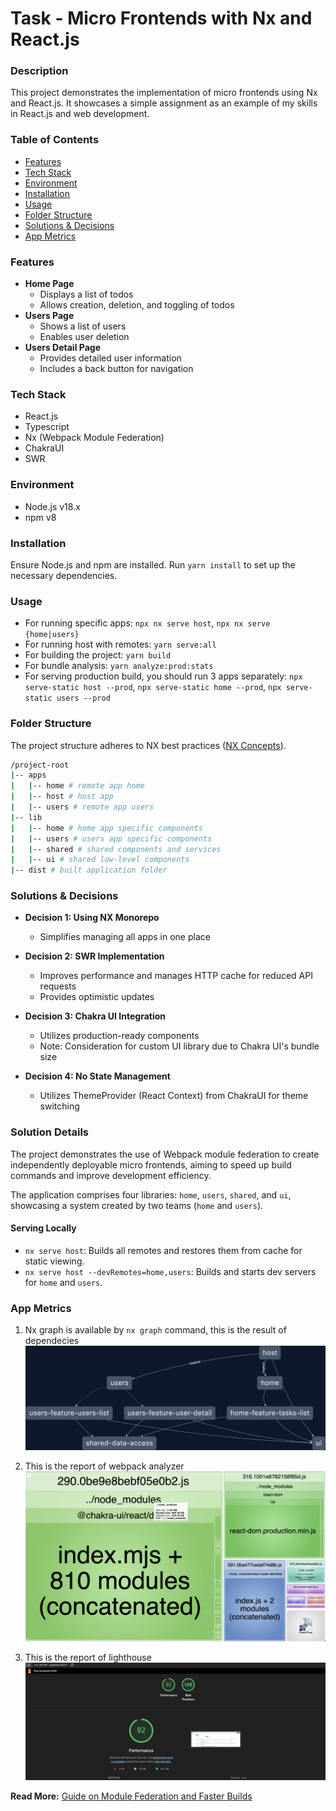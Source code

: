# Task - Micro Frontends with Nx and React.js

### Description
This project demonstrates the implementation of micro frontends using Nx and React.js. It showcases a simple assignment as an example of my skills in React.js and web development.

### Table of Contents
- [Features](#features)
- [Tech Stack](#tech-stack)
- [Environment](#environment)
- [Installation](#installation)
- [Usage](#usage)
- [Folder Structure](#folder-structure)
- [Solutions & Decisions](#solutions--decisions)
- [App Metrics](#app-metrics)

### Features
- **Home Page**
  - Displays a list of todos
  - Allows creation, deletion, and toggling of todos
- **Users Page**
  - Shows a list of users
  - Enables user deletion
- **Users Detail Page**
  - Provides detailed user information
  - Includes a back button for navigation

### Tech Stack
- React.js
- Typescript
- Nx (Webpack Module Federation)
- ChakraUI
- SWR

### Environment
- Node.js v18.x
- npm v8

### Installation
Ensure Node.js and npm are installed. Run `yarn install` to set up the necessary dependencies.

### Usage
- For running specific apps: `npx nx serve host`, `npx nx serve {home|users}`
- For running host with remotes: `yarn serve:all`
- For building the project: `yarn build`
- For bundle analysis: `yarn analyze:prod:stats`
- For serving production build, you should run 3 apps separately: `npx serve-static host --prod`, `npx serve-static home --prod`, `npx serve-static users --prod`

### Folder Structure
The project structure adheres to NX best practices ([NX Concepts](https://nx.dev/concepts/more-concepts/applications-and-libraries)).
```bash
/project-root
|-- apps
|   |-- home # remote app home
|   |-- host # host app
|   |-- users # remote app users
|-- lib
|   |-- home # home app specific components
|   |-- users # users app specific components
|   |-- shared # shared components and services
|   |-- ui # shared low-level components
|-- dist # built application folder
```

### Solutions & Decisions
- **Decision 1: Using NX Monorepo**
  - Simplifies managing all apps in one place

- **Decision 2: SWR Implementation**
  - Improves performance and manages HTTP cache for reduced API requests
  - Provides optimistic updates

- **Decision 3: Chakra UI Integration**
  - Utilizes production-ready components
  - Note: Consideration for custom UI library due to Chakra UI's bundle size

- **Decision 4: No State Management**
  - Utilizes ThemeProvider (React Context) from ChakraUI for theme switching

### Solution Details
The project demonstrates the use of Webpack module federation to create independently deployable micro frontends, aiming to speed up build commands and improve development efficiency.

The application comprises four libraries: `home`, `users`, `shared`, and `ui`, showcasing a system created by two teams (`home` and `users`).

#### Serving Locally
- `nx serve host`: Builds all remotes and restores them from cache for static viewing.
- `nx serve host --devRemotes=home,users`: Builds and starts dev servers for `home` and `users`.


### App Metrics
1. Nx graph is available by `nx graph` command, this is the result of dependecies
![Project graph](./readme-assets/graph.png)

2. This is the report of webpack analyzer
![Webpack report](./readme-assets/webpack.png)

3. This is the report of lighthouse
![Lighthouse graph](./readme-assets/lighthouse.png)


**Read More:** [Guide on Module Federation and Faster Builds](https://nx.dev/module-federation/faster-builds)

